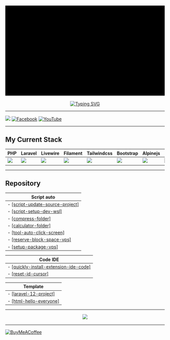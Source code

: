 ![til](https://raw.githubusercontent.com/nht2312/nht2312/master/assets/Intro-TechNT.gif)

<p align="center">
  <a href="https://git.io/typing-svg"><img src="https://readme-typing-svg.demolab.com?font=Fira+Code&weight=800&pause=1000&color=78AEAE&center=true&vCenter=true&width=435&lines=Hi+everyone+%3A%3E;I'm+Huu+Tai;Nickname+NHT;I+am+a+website+developer" alt="Typing SVG" /></a>
</p>

---
[![](https://visitcount.itsvg.in/api?id=nht2312&icon=2&color=0)](https://visitcount.itsvg.in) [![Facebook](https://img.shields.io/badge/Facebook-%231877F2.svg?logo=Facebook&logoColor=white)](https://facebook.com/nht22331122) [![YouTube](https://img.shields.io/badge/YouTube-%23FF0000.svg?logo=YouTube&logoColor=white)](https://youtube.com/c/UCKiQaYTo4rC5tkNAMG_wQ0A)

---

## My Current Stack

| PHP | Laravel | Livewire | Filament | Tailwindcss | Bootstrap | Alpinejs | MySQL | SQLite |
|-|-|-|-|-|-|-|-|-|
| <img width="50px" src="https://cdn.jsdelivr.net/gh/devicons/devicon@latest/icons/php/php-original.svg" /> | <img width="50px" src="https://cdn.jsdelivr.net/gh/devicons/devicon@latest/icons/laravel/laravel-original.svg" /> | <img width="50px" src="https://cdn.jsdelivr.net/gh/devicons/devicon@latest/icons/livewire/livewire-original-wordmark.svg" /> | <img width="80px" src="https://github.com/user-attachments/assets/91303c0e-a800-439e-a80d-7ebd84242a36" /> | <img width="50px" src="https://cdn.jsdelivr.net/gh/devicons/devicon@latest/icons/tailwindcss/tailwindcss-original.svg" /> | <img width="50px" src="https://cdn.jsdelivr.net/gh/devicons/devicon@latest/icons/bootstrap/bootstrap-original.svg" /> | <img width="50px" src="https://cdn.jsdelivr.net/gh/devicons/devicon@latest/icons/alpinejs/alpinejs-original.svg" /> | <img width="60px" src="https://cdn.jsdelivr.net/gh/devicons/devicon@latest/icons/mysql/mysql-original-wordmark.svg" /> | <img width="60px" src="https://cdn.jsdelivr.net/gh/devicons/devicon@latest/icons/sqlite/sqlite-original-wordmark.svg" /> |

---

## Repository

| **Script auto** |
|--------------|
| - [[script-update-source-project]](https://github.com/nht2312/script-update-source-project) |
| - [[script-setup-dev-wsl]](https://github.com/nht2312/script-setup-dev-wsl) |
| - [[compress-folder]](https://github.com/nht2312/compress-folder) |
| - [[calculator-folder]](https://github.com/nht2312/calculator-folder) |
| - [[tool-auto-click-screen]](https://github.com/nht2312/tool-auto-click-screen) |
| - [[reserve-block-space-vps]](https://github.com/nht2312/reserve-block-space-vps)
| - [[setup-package-vps]](https://github.com/nht2312/setup-package-vps)

| **Code IDE** |
|--------------|
| - [[quickly-install-extension-ide-code]](https://github.com/nht2312/quickly-install-extension-ide-code) |
| - [[reset-id-cursor]](https://github.com/nht2312/reset-id-cursor) |

| **Template** |
|--------------|
| - [[laravel-12-project]](https://github.com/nht2312/laravel-12-project) |
| - [[html-hello-everyone]](https://github.com/nht2312/html-hello-everyone) |

---

<p align="center"><img src="http://github-profile-summary-cards.vercel.app/api/cards/profile-details?username=nht2312&theme=nord_dark" /></p>


---

[![BuyMeACoffee](https://img.shields.io/badge/Buy%20Me%20a%20Coffee-ffdd00?style=for-the-badge&logo=buy-me-a-coffee&logoColor=black&align=center)](https://buymeacoffee.com/nht2312)

